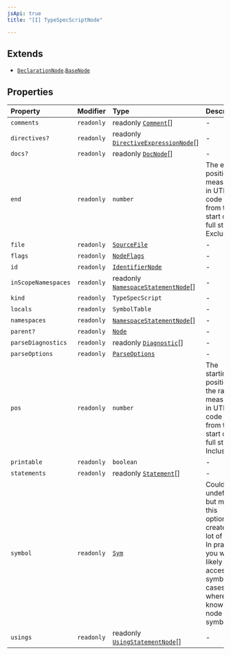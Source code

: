 ```yaml
---
jsApi: true
title: "[I] TypeSpecScriptNode"

---
```

## Extends

- [`DeclarationNode`](DeclarationNode.md).[`BaseNode`](BaseNode.md)

## Properties

| Property | Modifier | Type | Description | Overrides | Inherited from |
| :------ | :------ | :------ | :------ | :------ | :------ |
| `comments` | `readonly` | readonly [`Comment`](../type-aliases/Comment.md)[] | - | - | - |
| `directives?` | `readonly` | readonly [`DirectiveExpressionNode`](DirectiveExpressionNode.md)[] | - | [`BaseNode`](BaseNode.md).`directives` | [`BaseNode`](BaseNode.md).`directives` |
| `docs?` | `readonly` | readonly [`DocNode`](DocNode.md)[] | - | [`BaseNode`](BaseNode.md).`docs` | [`BaseNode`](BaseNode.md).`docs` |
| `end` | `readonly` | `number` | The ending position measured in UTF-16 code units from the start of the full string. Exclusive. | [`BaseNode`](BaseNode.md).`end` | [`BaseNode`](BaseNode.md).`end` |
| `file` | `readonly` | [`SourceFile`](SourceFile.md) | - | - | - |
| `flags` | `readonly` | [`NodeFlags`](../enumerations/NodeFlags.md) | - | [`BaseNode`](BaseNode.md).`flags` | [`BaseNode`](BaseNode.md).`flags` |
| `id` | `readonly` | [`IdentifierNode`](IdentifierNode.md) | - | [`DeclarationNode`](DeclarationNode.md).`id` | [`DeclarationNode`](DeclarationNode.md).`id` |
| `inScopeNamespaces` | `readonly` | readonly [`NamespaceStatementNode`](NamespaceStatementNode.md)[] | - | - | - |
| `kind` | `readonly` | `TypeSpecScript` | - | [`BaseNode`](BaseNode.md).`kind` | [`BaseNode`](BaseNode.md).`kind` |
| `locals` | `readonly` | `SymbolTable` | - | - | - |
| `namespaces` | `readonly` | [`NamespaceStatementNode`](NamespaceStatementNode.md)[] | - | - | - |
| `parent?` | `readonly` | [`Node`](../type-aliases/Node.md) | - | [`BaseNode`](BaseNode.md).`parent` | [`BaseNode`](BaseNode.md).`parent` |
| `parseDiagnostics` | `readonly` | readonly [`Diagnostic`](Diagnostic.md)[] | - | - | - |
| `parseOptions` | `readonly` | [`ParseOptions`](ParseOptions.md) | - | - | - |
| `pos` | `readonly` | `number` | The starting position of the ranger measured in UTF-16 code units from the start of the full string. Inclusive. | [`BaseNode`](BaseNode.md).`pos` | [`BaseNode`](BaseNode.md).`pos` |
| `printable` | `readonly` | `boolean` | - | - | - |
| `statements` | `readonly` | readonly [`Statement`](../type-aliases/Statement.md)[] | - | - | - |
| `symbol` | `readonly` | [`Sym`](Sym.md) | Could be undefined but making this optional creates a lot of noise. In practice, you will likely only access symbol in cases where you know the node has a symbol. | [`BaseNode`](BaseNode.md).`symbol` | [`BaseNode`](BaseNode.md).`symbol` |
| `usings` | `readonly` | readonly [`UsingStatementNode`](UsingStatementNode.md)[] | - | - | - |
